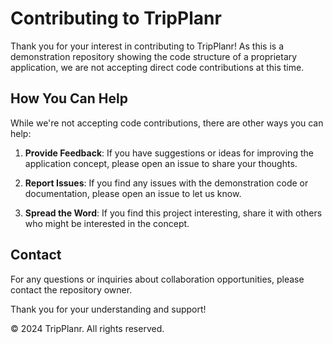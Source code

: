 # Contributing to TripPlanr

Thank you for your interest in contributing to TripPlanr! As this is a demonstration repository showing the code structure of a proprietary application, we are not accepting direct code contributions at this time.

## How You Can Help

While we're not accepting code contributions, there are other ways you can help:

1. **Provide Feedback**: If you have suggestions or ideas for improving the application concept, please open an issue to share your thoughts.

2. **Report Issues**: If you find any issues with the demonstration code or documentation, please open an issue to let us know.

3. **Spread the Word**: If you find this project interesting, share it with others who might be interested in the concept.

## Contact

For any questions or inquiries about collaboration opportunities, please contact the repository owner.

Thank you for your understanding and support!

© 2024 TripPlanr. All rights reserved.